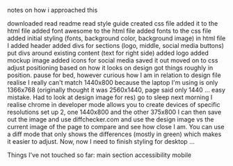 notes on how i approached this

downloaded
read readme
read style guide
created css file
added it to the html file
added font awesome to the html file
added fonts to the css file
added initial styling (fonts, background color, background image)
in html file I 
    added header
    added divs for sections (logo, middle, social media buttons)
    put divs around existing content (text for right side)
    added logo
    added mockup image
    added icons for social media
    saved it out
moved on to css
    adjust positioning based on how it looks on design
    got things roughly in position.
    pause for bed, however curious how I am in relation to design file
    realise I really can't match 1440x800 because the laptop I'm using is only 1366x768 (originally thought it was 2560x1440, page said only 1440 ... easy mistake. Had to look at design image for res)
go to sleep
next morning I realise
    chrome in developer mode allows you to create devices of specific resolutions
    set up 2, one 1440x800 and the other 375x800
    I can then save out the image and use diffchecker.com and use the design image vs the current image of the page to compare and see how close I am. You can use a diff mode that only shows the differences (mostly in green) which makes it easier to adjust.
    Now, now I need to finish styling for desktop ...

Things I've not touched so far:
    main section
    accessibility
    mobile
